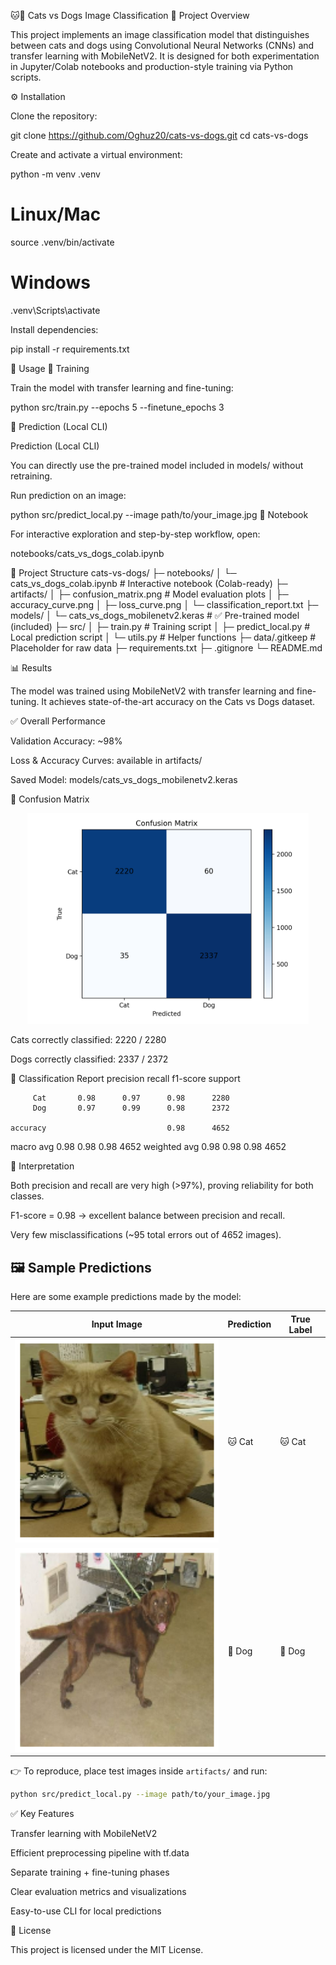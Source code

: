 🐱🐶 Cats vs Dogs Image Classification
📌 Project Overview

This project implements an image classification model that distinguishes between cats and dogs using Convolutional Neural Networks (CNNs) and transfer learning with MobileNetV2.
It is designed for both experimentation in Jupyter/Colab notebooks and production-style training via Python scripts.

⚙️ Installation

Clone the repository:

git clone https://github.com/Oghuz20/cats-vs-dogs.git
cd cats-vs-dogs


Create and activate a virtual environment:

python -m venv .venv
# Linux/Mac
source .venv/bin/activate
# Windows
.venv\Scripts\activate


Install dependencies:

pip install -r requirements.txt

🚀 Usage
🔹 Training

Train the model with transfer learning and fine-tuning:

python src/train.py --epochs 5 --finetune_epochs 3

🔹 Prediction (Local CLI)

Prediction (Local CLI)

You can directly use the pre-trained model included in models/ without retraining.  


Run prediction on an image:

python src/predict_local.py --image path/to/your_image.jpg
🔹 Notebook

For interactive exploration and step-by-step workflow, open:

notebooks/cats_vs_dogs_colab.ipynb

📂 Project Structure
cats-vs-dogs/
├─ notebooks/
│  └─ cats_vs_dogs_colab.ipynb        # Interactive notebook (Colab-ready)
├─ artifacts/
│  ├─ confusion_matrix.png             # Model evaluation plots
│  ├─ accuracy_curve.png
│  ├─ loss_curve.png
│  └─ classification_report.txt
├─ models/
│  └─ cats_vs_dogs_mobilenetv2.keras  # ✅ Pre-trained model (included)
├─ src/
│  ├─ train.py                        # Training script
│  ├─ predict_local.py                # Local prediction script
│  └─ utils.py                        # Helper functions
├─ data/.gitkeep                      # Placeholder for raw data
├─ requirements.txt
├─ .gitignore
└─ README.md

📊 Results

The model was trained using MobileNetV2 with transfer learning and fine-tuning.
It achieves state-of-the-art accuracy on the Cats vs Dogs dataset.

✅ Overall Performance

Validation Accuracy: ~98%

Loss & Accuracy Curves: available in artifacts/

Saved Model: models/cats_vs_dogs_mobilenetv2.keras

🔹 Confusion Matrix
<p align="center"> <img src="artifacts/confusion_matrix.png" width="450"> </p>

Cats correctly classified: 2220 / 2280

Dogs correctly classified: 2337 / 2372

🔹 Classification Report
              precision    recall  f1-score   support

         Cat       0.98      0.97      0.98      2280
         Dog       0.97      0.99      0.98      2372

    accuracy                           0.98      4652
   macro avg       0.98      0.98      0.98      4652
weighted avg       0.98      0.98      0.98      4652

🔎 Interpretation

Both precision and recall are very high (>97%), proving reliability for both classes.

F1-score = 0.98 → excellent balance between precision and recall.

Very few misclassifications (~95 total errors out of 4652 images).


## 🖼️ Sample Predictions

Here are some example predictions made by the model:

| Input Image | Prediction | True Label |
|-------------|------------|------------|
| ![](artifacts/example_cat.jpg) | 🐱 Cat | 🐱 Cat |
| ![](artifacts/example_dog.jpg) | 🐶 Dog | 🐶 Dog |

👉 To reproduce, place test images inside `artifacts/` and run:
```bash
python src/predict_local.py --image path/to/your_image.jpg
```


✅ Key Features

Transfer learning with MobileNetV2


Efficient preprocessing pipeline with tf.data

Separate training + fine-tuning phases

Clear evaluation metrics and visualizations

Easy-to-use CLI for local predictions

📜 License

This project is licensed under the MIT License.

